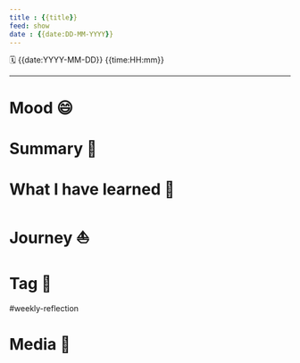 ```yaml
---
title : {{title}}
feed: show
date : {{date:DD-MM-YYYY}}
---
```

🗓 {{date:YYYY-MM-DD}} {{time:HH:mm}}
___
# Mood 😄

# Summary 💬

# What I have learned 🧭

# Journey ⛵️

# Tag 🔖
#weekly-reflection
# Media 📸
